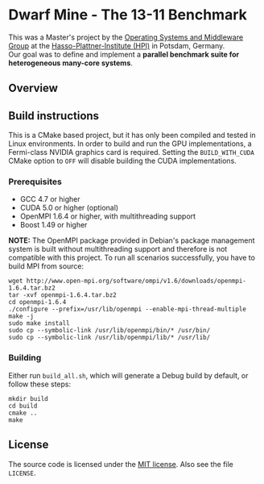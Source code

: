 Dwarf Mine - The 13-11 Benchmark
================================

This was a Master's project by the [Operating Systems and Middleware Group](http://www.dcl.hpi.uni-potsdam.de) at the [Hasso-Plattner-Institute (HPI)](http://www.hpi-web.de) in Potsdam, Germany.  
Our goal was to define and implement a **parallel benchmark suite for heterogeneous many-core systems**. 

## Overview

## Build instructions

This is a CMake based project, but it has only been compiled and tested in Linux environments. In order to build and run the GPU implementations, a Fermi-class NVIDIA graphics card is required.
Setting the `BUILD_WITH_CUDA` CMake option to `OFF` will disable building the CUDA implementations.

### Prerequisites

* GCC 4.7 or higher
* CUDA 5.0 or higher (optional)
* OpenMPI 1.6.4 or higher, with multithreading support
* Boost 1.49 or higher

**NOTE:** The OpenMPI package provided in Debian's package management system is built without multithreading support and therefore is not compatible with this project. To run all scenarios successfully,
you have to build MPI from source:

```
wget http://www.open-mpi.org/software/ompi/v1.6/downloads/openmpi-1.6.4.tar.bz2
tar -xvf openmpi-1.6.4.tar.bz2
cd openmpi-1.6.4
./configure --prefix=/usr/lib/openmpi --enable-mpi-thread-multiple
make -j
sudo make install
sudo cp --symbolic-link /usr/lib/openmpi/bin/* /usr/bin/
sudo cp --symbolic-link /usr/lib/openmpi/lib/* /usr/lib/
```

### Building

Either run `build_all.sh`, which will generate a Debug build by default, or follow these steps:

```
mkdir build
cd build
cmake ..
make
```

## License

The source code is licensed under the [MIT license](http://opensource.org/licenses/MIT). Also see the file `LICENSE`.
